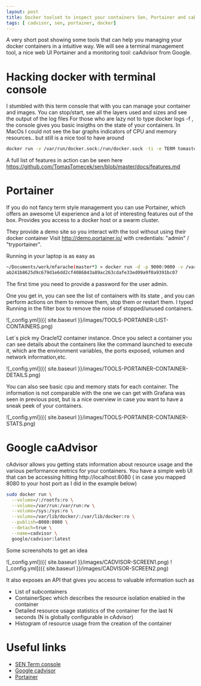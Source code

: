 ```yaml
---
layout: post
title: Docker toolset to inspect your containers Sen, Portainer and caDvisor
tags: [ cadvisor, sen, portainer, docker]
---
```


A very short post showing some tools that can help you managing your docker containers in a intuitive way. We will see a terminal management tool, a nice web UI Portainer and a monitoring tool: caAdvisor from Google.

# Hacking docker with terminal console

I stumbled with this term  console that with you can manage your container and images. You can stop/start,  see all the layers used and sizes and see the output of the log files
For those who are lazy not to type docker logs -f <containername> , the console gives you basic insigths on the state of your containers.
In MacOs I could not see the bar graphs indicators of CPU and memory resources.. but still is a nice tool to have around

```bash
docker run -v /var/run/docker.sock:/run/docker.sock -ti -e TERM tomastomecek/sen
```

A full list of features in action can be seen here https://github.com/TomasTomecek/sen/blob/master/docs/features.md

# Portainer

If you do not fancy term style management you can use Portainer, which offers an awesome UI experience and a lot of interesting features out of the box.
Provides you access to a docker host or a swarm cluster.

They provide a demo site so you interact with the tool without using their docker container
Visit http://demo.portainer.io/ with credentials: "admin" / "tryportainer".

Running in your laptop is as easy as

```bash
~/Documents/work/mfarache(master*) » docker run -d -p 9000:9000 -v /var/run/docker.sock:/var/run/docker.sock portainer/portainer
ab241b8625d9c679d1e6dd2cf4086843a89ac263cdafe33ed09a9f0a9391bc07
```

The first time you need to provide a password for the user admin.

One you get in, you can see the list of containers with its state , and you can perform actions on them to remove them, stop them or restart them.
I typed Running in the filter box to remove the noise of stopped/unused containers.

![_config.yml]({{ site.baseurl }}/images/TOOLS-PORTAINER-LIST-CONTAINERS.png)

Let´s pick my Oracle12 container instance. Once you select a container you can see details about the containers like the command launched to execute it, which are the environment variables, the ports exposed, volumen and network information,etc.

![_config.yml]({{ site.baseurl }}/images/TOOLS-PORTAINER-CONTAINER-DETAILS.png)

You can also see basic cpu and memory stats for each container. The information is not comparable with the one we can get with Grafana was seen in previous post, but is a nice overview in case you want to have a sneak peek of your containers.

![_config.yml]({{ site.baseurl }}/images/TOOLS-PORTAINER-CONTAINER-STATS.png)

# Google caAdvisor

cAdvisor allows you getting stats information about resource usage and the various performance metrics for your containers. You have a simple web UI that can be accessing hitting
http://localhost:8080 ( in case you mapped 8080 to your host port as I did in the example below)

```bash
sudo docker run \
  --volume=/:/rootfs:ro \
  --volume=/var/run:/var/run:rw \
  --volume=/sys:/sys:ro \
  --volume=/var/lib/docker/:/var/lib/docker:ro \
  --publish=8080:8080 \
  --detach=true \
  --name=cadvisor \
  google/cadvisor:latest
```

Some screenshots to get an idea

![_config.yml]({{ site.baseurl }}/images/CADVISOR-SCREEN1.png)
![_config.yml]({{ site.baseurl }}/images/CADVISOR-SCREEN2.png)

It also exposes an API that gives you access to valuable information such as

+ List of subcontainers
+ ContainerSpec which describes the resource isolation enabled in the container
+ Detailed resource usage statistics of the container for the last N seconds (N is globally configurable in cAdvisor)
+ Histogram of resource usage from the creation of the container


# Useful links

+ [SEN Term console][1]
+ [Google cadvisor][2]
+ [Portainer][3]

[1]: https://github.com/TomasTomecek/sen
[2]: https://github.com/google/cadvisor
[3]: https://github.com/portainer/portainer
